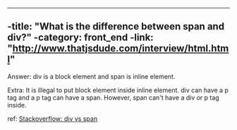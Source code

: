 ----
 -title: "What is the difference between span and div?"
 -category: front_end
 -link: "http://www.thatjsdude.com/interview/html.html"
----
Answer: div is a block element and span is inline element.

Extra: It is illegal to put block element inside inline element. div can have a p tag and a p tag can have a span. However, span can't have a div or p tag inside.

ref: [Stackoverflow: div vs span](http://stackoverflow.com/questions/183532/what-is-the-difference-between-html-tags-div-and-span)

